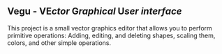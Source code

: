 ## Vegu - VE*ctor* G*raphical* U*ser* *interface*
This project is a small vector graphics editor that allows you to perform primitive operations:
Adding, editing, and deleting shapes, scaling them, colors, and other simple operations.
